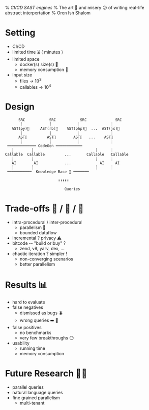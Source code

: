% *CI/CD SAST engines*
% The art 🎨 and misery 😖 of writing real-life abstract interpertation
% Oren Ish Shalom

# Setting

- CI/CD
- limited time ⌛ ( minutes )
- limited space
  * docker(s) size(s) 🐳
  * memory consumption 💾
- input size
  * files → 10<sup>3</sup>
  * callables → 10<sup>4</sup>

# Design

```
      SRC           SRC           SRC             SRC
       ┊            ┊            ┊              ┊
   AST(py)🌴     AST(rb)🌳    AST(php)🌵  ...  AST(js)🌱
       ┊            ┊            ┊              ┊
      AST🎄         AST🎄        AST🎄   ...    AST🎄
       ┊            ┊            ┊              ┊
 ━━━━━━━━━━━━━ CodeGen ━━━━━━━━━━━━   
   ┊        ┊                            ┊      ┊
Callable  Callable         ...       Callable   Callable 
   ┊        ┊                            ┊      ┊
   AI        AI            ...             AI     AI
   ┊        ┊                            ┊      ┊
 ━━━━━━━━━━━  Knowledge Base 🧠 ━━━━━━━

                        ⬆️⬆️⬆️⬆️⬆️

                           Queries
```

# Trade-offs 👠 / 👢 / 👡

- intra-procedural / inter-procedural
  * parallelism 🤹
  * bounded dataflow 
- incremental ? privacy ⚠️
- bitcode -- "build or buy" ?
  * zend, v8, yarv, dex, ...
- chaotic iteration ? simpler !
  * non-converging scenarios
  * better parallelism

# Results 📊

- hard to evaluate
- false negatives
  * dismissed as bugs 🪲
  * wrong queries ➡️ 🧠
- false positives
  * no benchmarks
  * very few breakthroughs 😶
- usability
  * running time
  * memory consumption

# Future Research 👨‍🔬

- parallel queries
- natural language queries
- fine grained parallelism
  * multi-tenant
